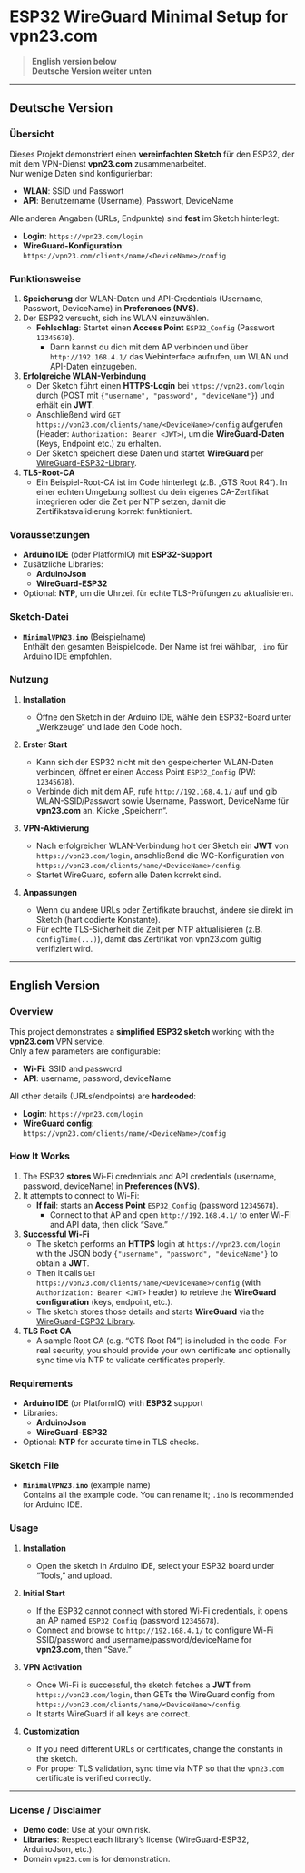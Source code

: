 # ESP32 WireGuard Minimal Setup for **vpn23.com**

> **English version below**  
> **Deutsche Version weiter unten**

---

## Deutsche Version

### Übersicht

Dieses Projekt demonstriert einen **vereinfachten Sketch** für den ESP32, der mit dem VPN-Dienst **vpn23.com** zusammenarbeitet.  
Nur wenige Daten sind konfigurierbar:

- **WLAN**: SSID und Passwort  
- **API**: Benutzername (Username), Passwort, DeviceName  

Alle anderen Angaben (URLs, Endpunkte) sind **fest** im Sketch hinterlegt:

- **Login**: `https://vpn23.com/login`  
- **WireGuard-Konfiguration**: `https://vpn23.com/clients/name/<DeviceName>/config`

### Funktionsweise

1. **Speicherung** der WLAN-Daten und API-Credentials (Username, Passwort, DeviceName) in **Preferences (NVS)**.  
2. Der ESP32 versucht, sich ins WLAN einzuwählen.  
   - **Fehlschlag**: Startet einen **Access Point** `ESP32_Config` (Passwort `12345678`).  
     - Dann kannst du dich mit dem AP verbinden und über `http://192.168.4.1/` das Webinterface aufrufen, um WLAN und API-Daten einzugeben.  
3. **Erfolgreiche WLAN-Verbindung**  
   - Der Sketch führt einen **HTTPS-Login** bei `https://vpn23.com/login` durch (POST mit `{"username", "password", "deviceName"}`) und erhält ein **JWT**.  
   - Anschließend wird `GET https://vpn23.com/clients/name/<DeviceName>/config` aufgerufen (Header: `Authorization: Bearer <JWT>`), um die **WireGuard-Daten** (Keys, Endpoint etc.) zu erhalten.  
   - Der Sketch speichert diese Daten und startet **WireGuard** per [WireGuard-ESP32-Library](https://github.com/ciniml/WireGuard-ESP32-Arduino).  
4. **TLS-Root-CA**  
   - Ein Beispiel-Root-CA ist im Code hinterlegt (z.B. „GTS Root R4“). In einer echten Umgebung solltest du dein eigenes CA-Zertifikat integrieren oder die Zeit per NTP setzen, damit die Zertifikatsvalidierung korrekt funktioniert.

### Voraussetzungen

- **Arduino IDE** (oder PlatformIO) mit **ESP32-Support**  
- Zusätzliche Libraries:  
  - **ArduinoJson**  
  - **WireGuard-ESP32**  
- Optional: **NTP**, um die Uhrzeit für echte TLS-Prüfungen zu aktualisieren.

### Sketch-Datei

- **`MinimalVPN23.ino`** (Beispielname)  
  Enthält den gesamten Beispielcode. Der Name ist frei wählbar, `.ino` für Arduino IDE empfohlen.

### Nutzung

1. **Installation**  
   - Öffne den Sketch in der Arduino IDE, wähle dein ESP32-Board unter „Werkzeuge“ und lade den Code hoch.

2. **Erster Start**  
   - Kann sich der ESP32 nicht mit den gespeicherten WLAN-Daten verbinden, öffnet er einen Access Point `ESP32_Config` (PW: `12345678`).  
   - Verbinde dich mit dem AP, rufe `http://192.168.4.1/` auf und gib WLAN-SSID/Passwort sowie Username, Passwort, DeviceName für **vpn23.com** an. Klicke „Speichern“.

3. **VPN-Aktivierung**  
   - Nach erfolgreicher WLAN-Verbindung holt der Sketch ein **JWT** von `https://vpn23.com/login`, anschließend die WG-Konfiguration von `https://vpn23.com/clients/name/<DeviceName>/config`.  
   - Startet WireGuard, sofern alle Daten korrekt sind.

4. **Anpassungen**  
   - Wenn du andere URLs oder Zertifikate brauchst, ändere sie direkt im Sketch (hart codierte Konstante).  
   - Für echte TLS-Sicherheit die Zeit per NTP aktualisieren (z.B. `configTime(...)`), damit das Zertifikat von vpn23.com gültig verifiziert wird.

---

## English Version

### Overview

This project demonstrates a **simplified ESP32 sketch** working with the **vpn23.com** VPN service.  
Only a few parameters are configurable:

- **Wi-Fi**: SSID and password  
- **API**: username, password, deviceName  

All other details (URLs/endpoints) are **hardcoded**:

- **Login**: `https://vpn23.com/login`  
- **WireGuard config**: `https://vpn23.com/clients/name/<DeviceName>/config`

### How It Works

1. The ESP32 **stores** Wi-Fi credentials and API credentials (username, password, deviceName) in **Preferences (NVS)**.  
2. It attempts to connect to Wi-Fi:  
   - **If fail**: starts an **Access Point** `ESP32_Config` (password `12345678`).  
     - Connect to that AP and open `http://192.168.4.1/` to enter Wi-Fi and API data, then click “Save.”  
3. **Successful Wi-Fi**  
   - The sketch performs an **HTTPS** login at `https://vpn23.com/login` with the JSON body `{"username", "password", "deviceName"}` to obtain a **JWT**.  
   - Then it calls `GET https://vpn23.com/clients/name/<DeviceName>/config` (with `Authorization: Bearer <JWT>` header) to retrieve the **WireGuard configuration** (keys, endpoint, etc.).  
   - The sketch stores those details and starts **WireGuard** via the [WireGuard-ESP32 Library](https://github.com/ciniml/WireGuard-ESP32-Arduino).  
4. **TLS Root CA**  
   - A sample Root CA (e.g. “GTS Root R4”) is included in the code. For real security, you should provide your own certificate and optionally sync time via NTP to validate certificates properly.

### Requirements

- **Arduino IDE** (or PlatformIO) with **ESP32** support  
- Libraries:  
  - **ArduinoJson**  
  - **WireGuard-ESP32**  
- Optional: **NTP** for accurate time in TLS checks.

### Sketch File

- **`MinimalVPN23.ino`** (example name)  
  Contains all the example code. You can rename it; `.ino` is recommended for Arduino IDE.

### Usage

1. **Installation**  
   - Open the sketch in Arduino IDE, select your ESP32 board under “Tools,” and upload.

2. **Initial Start**  
   - If the ESP32 cannot connect with stored Wi-Fi credentials, it opens an AP named `ESP32_Config` (password `12345678`).  
   - Connect and browse to `http://192.168.4.1/` to configure Wi-Fi SSID/password and username/password/deviceName for **vpn23.com**, then “Save.”

3. **VPN Activation**  
   - Once Wi-Fi is successful, the sketch fetches a **JWT** from `https://vpn23.com/login`, then GETs the WireGuard config from `https://vpn23.com/clients/name/<DeviceName>/config`.  
   - It starts WireGuard if all keys are correct.

4. **Customization**  
   - If you need different URLs or certificates, change the constants in the sketch.  
   - For proper TLS validation, sync time via NTP so that the `vpn23.com` certificate is verified correctly.

---

### License / Disclaimer

- **Demo code**: Use at your own risk.  
- **Libraries**: Respect each library’s license (WireGuard-ESP32, ArduinoJson, etc.).  
- Domain `vpn23.com` is for demonstration.  
